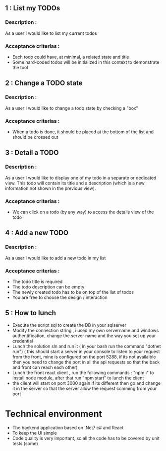 
## 1 : List my TODOs

### Description :
As a user I would like to list my current todos
### Acceptance criterias :
- Each todo could have, at minimal, a related state and title
- Some hard-coded todos will be initialized in this context to demonstrate the tool 

## 2 : Change a TODO state

### Description :
As a user I would like to change a todo state by checking a "box"
### Acceptance criterias :
- When a todo is done, it should be placed at the bottom of the list and should be crossed out

## 3 : Detail a TODO

### Description :
As a user I would like to display one of my todo in a separate or dedicated view.
This todo will contain its title and a description (which is a new information not shown in the previous view).
### Acceptance criterias :
- We can click on a todo (by any way) to access the details view of the todo

## 4 : Add a new TODO

### Description :
As a user I would like to add a new todo in my list
### Acceptance criterias :
- The todo title is required
- The todo description can be empty
- The newly created todo has to be on top of the list of todos
- You are free to choose the design / interaction 

## 5 : How to lunch 
- Execute the script sql to create the DB in your sqlserver
- Modify the connection string , i used my own servername and windows authentification, change the server name and the way you set up your credential 
- Lunch the solution sln and run it ( in your bash run the command "dotnet run") ( this should start a server in your console to listen to your request from the front,
mine is configured on the port 5288, if its not availaible then you need to change the port in all the api requests so that the back and front can reach each other)
- Lunch the front react client , run the following commands : "npm i" to install node module, after that run "npm start" to lunch the client
- the client will start on port 3000 again if its different then go and change it in the server so that the server allow the request comming from your port 

# Technical environment
- The backend application based on .Net7 c# and React
- To keep the UI simple
- Code quality is very important, so all the code has to be covered by unit tests (some)
